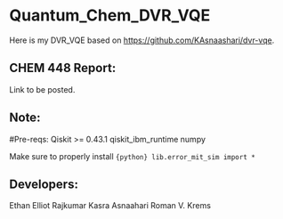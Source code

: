 # Quantum_Chem_DVR_VQE
Here is my DVR_VQE based on https://github.com/KAsnaashari/dvr-vqe. 

## CHEM 448 Report: 
Link to be posted. 


## Note: 
#Pre-reqs: 
Qiskit >= 0.43.1
qiskit_ibm_runtime 
numpy 

Make sure to properly install  ```{python} lib.error_mit_sim import * ```

## Developers:
Ethan Elliot Rajkumar 
Kasra Asnaahari
Roman V. Krems
